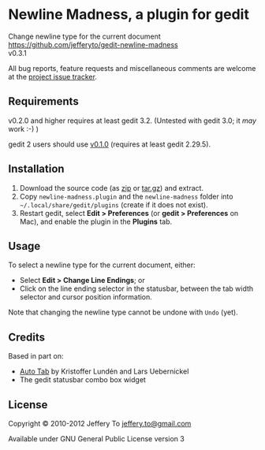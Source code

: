 # Newline Madness, a plugin for gedit #

Change newline type for the current document  
<https://github.com/jefferyto/gedit-newline-madness>  
v0.3.1

All bug reports, feature requests and miscellaneous comments are welcome
at the [project issue tracker][].

## Requirements ##

v0.2.0 and higher requires at least gedit 3.2. (Untested with gedit 3.0;
it *may* work :-) )

gedit 2 users should use [v0.1.0][] (requires at least gedit 2.29.5).

## Installation ##

1.  Download the source code (as [zip][] or [tar.gz][]) and extract.
2.  Copy `newline-madness.plugin` and the `newline-madness` folder into
    `~/.local/share/gedit/plugins` (create if it does not exist).
3.  Restart gedit, select **Edit > Preferences** (or
    **gedit > Preferences** on Mac), and enable the plugin in the
    **Plugins** tab.

## Usage ##

To select a newline type for the current document, either:

*   Select **Edit > Change Line Endings**; or
*   Click on the line ending selector in the statusbar, between the tab
    width selector and cursor position information.

Note that changing the newline type cannot be undone with `Undo` (yet).

## Credits ##

Based in part on:

*   [Auto Tab][] by Kristoffer Lundén and Lars Uebernickel
*   The gedit statusbar combo box widget

## License ##

Copyright &copy; 2010-2012 Jeffery To <jeffery.to@gmail.com>

Available under GNU General Public License version 3


[project issue tracker]: https://github.com/jefferyto/gedit-newline-madness/issues
[zip]: https://github.com/jefferyto/gedit-newline-madness/archive/master.zip
[tar.gz]: https://github.com/jefferyto/gedit-newline-madness/archive/master.tar.gz
[v0.1.0]: https://github.com/jefferyto/gedit-newline-madness/archive/v0.1.0.zip
[Auto Tab]: http://code.google.com/p/gedit-autotab/
